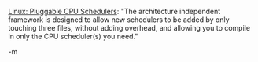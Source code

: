 <a href="http://kerneltrap.org/node/view/4111">Linux: Pluggable CPU Schedulers</a>: "The architecture independent framework is designed to allow new schedulers to be added by only touching three files, without adding overhead, and allowing you to compile in only the CPU scheduler(s) you need."

-m
